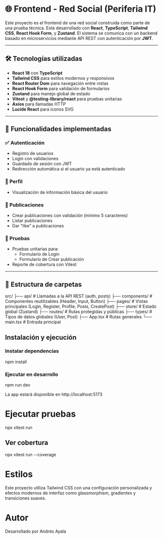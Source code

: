 # 🌐 Frontend - Red Social (Periferia IT)

Este proyecto es el frontend de una red social construida como parte de una prueba técnica. Está desarrollado con **React**, **TypeScript**, **Tailwind CSS**, **React Hook Form**, y **Zustand**. El sistema se comunica con un backend basado en microservicios mediante API REST con autenticación por **JWT**.

---

## 🛠️ Tecnologías utilizadas

- **React 18** con **TypeScript**
- **Tailwind CSS** para estilos modernos y responsivos
- **React Router Dom** para navegación entre vistas
- **React Hook Form** para validación de formularios
- **Zustand** para manejo global de estado
- **Vitest** y **@testing-library/react** para pruebas unitarias
- **Axios** para llamadas HTTP
- **Lucide React** para iconos SVG

---

## 🚀 Funcionalidades implementadas

### ✅ Autenticación
- Registro de usuarios
- Login con validaciones
- Guardado de sesión con JWT
- Redirección automática si el usuario ya está autenticado

### 👤 Perfil
- Visualización de información básica del usuario

### 📝 Publicaciones
- Crear publicaciones con validación (mínimo 5 caracteres)
- Listar publicaciones
- Dar "like" a publicaciones

### 🧪 Pruebas
- Pruebas unitarias para:
  - Formulario de Login
  - Formulario de Crear publicación
- Reporte de cobertura con Vitest

---

## 📂 Estructura de carpetas

src/
├── api/ # Llamadas a la API REST (auth, posts)
├── components/ # Componentes reutilizables (Header, Input, Button)
├── pages/ # Vistas principales (Login, Register, Profile, Posts, CreatePost)
├── store/ # Estado global (Zustand)
├── routes/ # Rutas protegidas y públicas
├── types/ # Tipos de datos globales (User, Post)
├── App.tsx # Rutas generales
└── main.tsx # Entrada principal


## Instalación y ejecución


### Instalar dependencias

npm install

### Ejecutar en desarrollo

npm run dev

La app estará disponible en http://localhost:5173


# Ejecutar pruebas

npx vitest run

## Ver cobertura

npx vitest run --coverage

#  Estilos
Este proyecto utiliza Tailwind CSS con una configuración personalizada y efectos modernos de interfaz como glassmorphism, gradientes y transiciones suaves.

#  Autor
Desarrollado por Andrés Ayala
